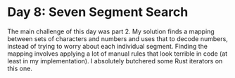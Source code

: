 # Day 8: Seven Segment Search

The main challenge of this day was part 2. My solution finds a mapping between sets of characters and numbers and uses that to decode numbers, instead of trying to worry about each individual segment. Finding the mapping involves applying a lot of manual rules that look terrible in code (at least in my implementation). I absolutely butchered some Rust iterators on this one.